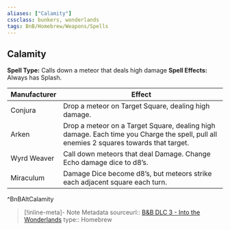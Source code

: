 ```yaml
---
aliases: ["Calamity"]
cssclass: bunkers, wonderlands
tags: BnB/Homebrew/Weapons/Spells
---
```

## Calamity
**Spell Type:** Calls down a meteor that deals high damage
**Spell Effects:** Always has Splash.

| Manufacturer | Effect |
|---|---|
| Conjura | Drop a meteor on Target Square, dealing high damage. |
| Arken | Drop a meteor on a Target Square, dealing high damage. Each time you Charge the spell, pull all enemies 2 squares towards that target. |
| Wyrd Weaver | Call down meteors that deal Damage. Change Echo damage dice to d8’s. |
| Miraculum | Damage Dice become d8’s, but meteors strike each adjacent square each turn. |
^BnBAltCalamity

> [!inline-meta]-  Note Metadata
> sourceurl:: [B&B DLC 3 - Into the Wonderlands](https://docs.google.com/document/d/1MLOgrWwcLNTnP9PuXrKiLImy7SUh4hXO8arVUAlmdp0/edit)
> type:: Homebrew
